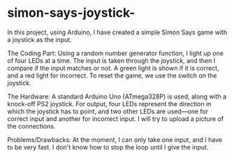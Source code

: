 # simon-says-joystick-
In this project, using Arduino, I have created a simple Simon Says game with a joystick as the input.

The Coding Part:
Using a random number generator function, I light up one of four LEDs at a time. The input is taken through the joystick, and then I compare if the input matches or not. A green light is shown if it is correct, and a red light for incorrect. To reset the game, we use the switch on the joystick.

The Hardware:
A standard Arduino Uno (ATmega328P) is used, along with a knock-off PS2 joystick. For output, four LEDs represent the direction in which the joystick has to point, and two other LEDs are used—one for correct input and another for incorrect input. I will try to upload a picture of the connections.

Problems/Drawbacks:
At the moment, I can only take one input, and I have to be very fast. I don't know how to stop the loop until I give the input.
